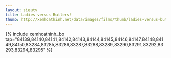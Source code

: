 ```yaml
---
layout: sieutv
title: Ladies versus Butlers!
thumb: http://xemhoathinh.net/data/images/films/thumb/ladies-versus-butlers-ladies-versus-butlers-2012.jpg
---
```

{% include xemhoathinh_bo tap="84139,84140,84141,84142,84143,84144,84145,84146,84147,84148,84149,84150,83284,83285,83286,83287,83288,83289,83290,83291,83292,83293,83294,83295" %} 
